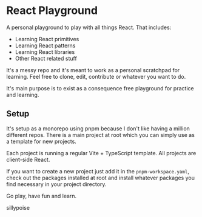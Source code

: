# React Playground

A personal playground to play with all things React. That includes:

- Learning React primitives
- Learning React patterns
- Learning React libraries
- Other React related stuff

It's a messy repo and it's meant to work as a personal scratchpad for learning. Feel free to clone, edit, contribute or whatever you want to do.

It's main purpose is to exist as a consequence free playground for practice and learning.

## Setup

It's setup as a monorepo using pnpm because I don't like having a million different repos. There is a main project at root which you can simply use as a template for new projects.

Each project is running a regular Vite + TypeScript template. All projects are client-side React.

If you want to create a new project just add it in the `pnpm-workspace.yaml`, check out the packages installed at root and install whatever packages you find necessary in your project directory.

Go play, have fun and learn.

sillypoise

